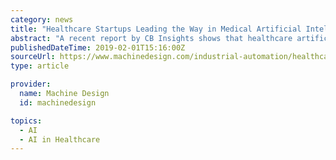 ```yaml
---
category: news
title: "Healthcare Startups Leading the Way in Medical Artificial Intelligence"
abstract: "A recent report by CB Insights shows that healthcare artificial intelligence (AI) startups have raised $4.3 billion since 2013, topping all other industries. Kolabtree, the online platform for freelance scientists, has released an infographic highlighting ..."
publishedDateTime: 2019-02-01T15:16:00Z
sourceUrl: https://www.machinedesign.com/industrial-automation/healthcare-startups-leading-way-medical-artificial-intelligence
type: article

provider:
  name: Machine Design
  id: machinedesign

topics:
  - AI
  - AI in Healthcare
---
```

